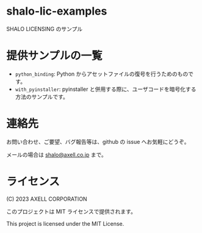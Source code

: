 # shalo-lic-examples

SHALO LICENSING のサンプル

# 提供サンプルの一覧

- `python_binding`: Python からアセットファイルの復号を行うためのものです。
- `with_pyinstaller`: pyinstaller と併用する際に、ユーザコードを暗号化する方法のサンプルです。

# 連絡先

お問い合わせ、ご要望、バグ報告等は、github の issue へお気軽にどうぞ。

メールの場合は shalo@axell.co.jp まで。

# ライセンス

(C) 2023 AXELL CORPORATION

このプロジェクトは MIT ライセンスで提供されます。

This project is licensed under the MIT License.
